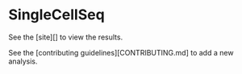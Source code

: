 # SingleCellSeq

See the [site][] to view the results.

See the [contributing guidelines][CONTRIBUTING.md] to add a new analysis.
